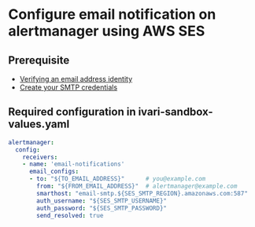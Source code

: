 # Configure email notification on alertmanager using AWS SES

## Prerequisite
- [Verifying an email address identity](https://docs.aws.amazon.com/ses/latest/dg/creating-identities.html#just-verify-email-proc)
- [Create your SMTP credentials](https://docs.aws.amazon.com/ses/latest/dg/smtp-credentials.html)

## Required configuration in ivari-sandbox-values.yaml
```yaml
alertmanager:
  config:
    receivers:
    - name: 'email-notifications'
      email_configs:
      - to: "${TO_EMAIL_ADDRESS}"      # you@example.com
        from: "${FROM_EMAIL_ADDRESS}"  # alertmanager@example.com
        smarthost: "email-smtp.${SES_SMTP_REGION}.amazonaws.com:587"
        auth_username: "${SES_SMTP_USERNAME}"
        auth_password: "${SES_SMTP_PASSWORD}"
        send_resolved: true
```
